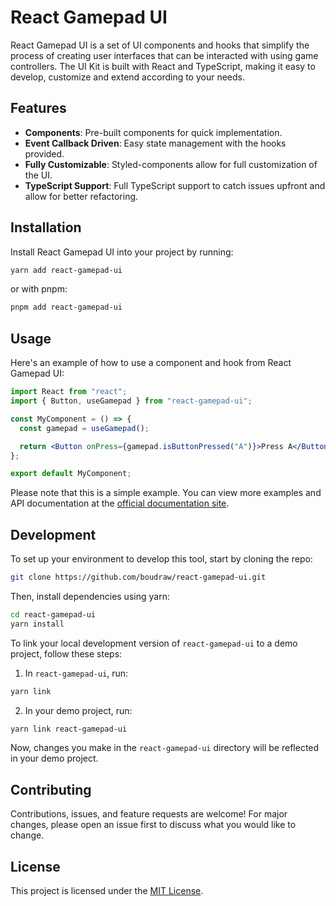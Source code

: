 # React Gamepad UI

React Gamepad UI is a set of UI components and hooks that simplify the process of creating user interfaces that can be interacted with using game controllers. The UI Kit is built with React and TypeScript, making it easy to develop, customize and extend according to your needs.

## Features

- **Components**: Pre-built components for quick implementation.
- **Event Callback Driven**: Easy state management with the hooks provided.
- **Fully Customizable**: Styled-components allow for full customization of the UI.
- **TypeScript Support**: Full TypeScript support to catch issues upfront and allow for better refactoring.

## Installation

Install React Gamepad UI into your project by running:

```bash
yarn add react-gamepad-ui
```

or with pnpm:

```bash
pnpm add react-gamepad-ui
```

## Usage

Here's an example of how to use a component and hook from React Gamepad UI:

```jsx
import React from "react";
import { Button, useGamepad } from "react-gamepad-ui";

const MyComponent = () => {
  const gamepad = useGamepad();

  return <Button onPress={gamepad.isButtonPressed("A")}>Press A</Button>;
};

export default MyComponent;
```

Please note that this is a simple example. You can view more examples and API documentation at the [official documentation site](#).

## Development

To set up your environment to develop this tool, start by cloning the repo:

```bash
git clone https://github.com/boudraw/react-gamepad-ui.git
```

Then, install dependencies using yarn:

```bash
cd react-gamepad-ui
yarn install
```

To link your local development version of `react-gamepad-ui` to a demo project, follow these steps:

1. In `react-gamepad-ui`, run:

```bash
yarn link
```

2. In your demo project, run:

```bash
yarn link react-gamepad-ui
```

Now, changes you make in the `react-gamepad-ui` directory will be reflected in your demo project.

## Contributing

Contributions, issues, and feature requests are welcome! For major changes, please open an issue first to discuss what you would like to change.

## License

This project is licensed under the [MIT License](LICENSE).
